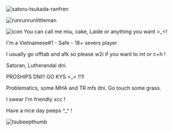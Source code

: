   ![satoru-tsukada-ranfren](https://github.com/miudacat/miudacat/assets/167997747/bc6fd96a-a769-49f5-be75-182c4125c7a4)

![runrunrunlittleman](https://github.com/miudacat/miudacat/assets/167997747/cb446707-192c-4ee7-9da0-dec00a702d8a)

![icon](https://github.com/miudacat/miudacat/assets/167997747/b55a0ee8-7807-4139-a513-226b5eaad528)
 You can call me miu, cake, Laide or anything you want >_<!

I'm a Vietnamese#1 - Safe - 18+ severs player

I usually go offtab and afk so please w2i if you want to int or c+h !

Satoran, Lutherandal dni.

PROSHIPS DNI!! GO KYS >_< !!1!

Problematics, some MHA and TR mfs dni. Go touch some grass.

I swear I'm friendly xcc !

Have a nice day peeps ^_^ !

![tsubeepthumb](https://github.com/miudacat/miudacat/assets/167997747/a6a2d0cf-644e-43f3-861c-e21ab5d0f7f6)

